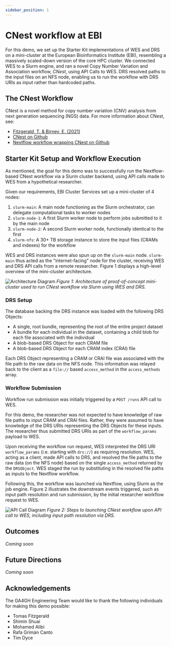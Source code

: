 ```yaml
---
sidebar_position: 1
---
```


# CNest workflow at EBI

For this demo, we set up the Starter Kit implementations of WES and DRS on a mini-cluster at the European Bioinformatics Institute (EBI), resembling a massively scaled-down version of the core HPC cluster. We connected WES to a Slurm engine, and ran a novel Copy Number Variation and Association workflow, _CNest_, using API Calls to WES. DRS resolved paths to the input files on an NFS node, enabling us to run the workflow with DRS URIs as input rather than hardcoded paths.

## The CNest Workflow

CNest is a novel method for copy number variation (CNV) analysis from next generation sequencing (NGS) data. For more information about CNest, see:
* [Fitzgerald, T. & Birney, E. (2021)](https://www.biorxiv.org/content/10.1101/2021.08.19.456963v1)
* [CNest on Github](https://github.com/tf2/CNest)
* [Nextflow workflow wrapping CNest on Github](https://github.com/smshuai/CNest-nf)

## Starter Kit Setup and Workflow Execution

As mentioned, the goal for this demo was to successfully run the Nextflow-based CNest workflow via a Slurm cluster backend, using API calls made to WES from a hypothetical researcher.

Given our requirements, EBI Cluster Services set up a mini-cluster of 4 nodes:
1. `slurm-main`: A main node functioning as the Slurm orchestrator, can delegate computational tasks to worker nodes
2. `slurm-node-1`: A first Slurm worker node to perform jobs submitted to it by the main node 
3. `slurm-node-2`: A second Slurm worker node, functionally identical to the first
4. `slurm-nfs`: A 30+ TB storage instance to store the input files (CRAMs and indexes) for the workflow

WES and DRS instances were also spun up on the `slurm-main` node. `slurm-main` thus acted as the "internet-facing" node for the cluster, receiving WES and DRS API calls from a remote researcher. Figure 1 displays a high-level overview of the mini-cluster architecture. 

![Architecture Diagram](/img/in-action/cnest-workflow-ebi/architecture.png)
_Figure 1: Architecture of proof-of-concept mini-cluster used to run CNest workflow via Slurm using WES and DRS._

### DRS Setup

The database backing the DRS instance was loaded with the following DRS Objects:
* A single, root bundle, representing the root of the entire project dataset
* A bundle for each individual in the dataset, containing a child blob for each file associated with the individual
* A blob-based DRS Object for each CRAM file
* A blob-based DRS Object for each CRAM index (CRAI) file

Each DRS Object representing a CRAM or CRAI file was associated with the file path to the raw data on the NFS node. This information was relayed back to the client as a `file://` based `access_method` in the `access_methods` array. 

### Workflow Submission

Workflow run submission was initially triggered by a `POST /runs` API call to WES. 

For this demo, the researcher was not expected to have knowledge of raw file paths to input CRAM and CRAI files. Rather, they were assumed to have knowledge of the DRS URIs representing the DRS Objects for these inputs. The researcher thus submitted DRS URIs as part of the `workflow_params` payload to WES.

Upon receiving the workflow run request, WES interpreted the DRS URI `workflow_params` (i.e. starting with `drs://`) as requiring resolution. WES, acting as a client, made API calls to DRS, and resolved the file paths to the raw data (on the NFS node) based on the single `access_method` returned by the `DRSObject`. WES staged the run by substituting in the resolved file paths as inputs to the Nextflow workflow.

Following this, the workflow was launched via Nextflow, using Slurm as the job engine. Figure 2 illustrates the downstream events triggered, such as input path resolution and run submission, by the initial researcher workflow request to WES.

![API Call Diagram](/img/in-action/cnest-workflow-ebi/api-calls.png)
_Figure 2: Steps to launching CNest workflow upon API call to WES, including input path resolution via DRS._

## Outcomes

_Coming soon_

## Future Directions

_Coming soon_

## Acknowledgements

The GA4GH Engineering Team would like to thank the following individuals for making this demo possible:

* Tomas Fitzgerald
* Shimin Shuai
* Mohamed Alibi
* Rafa Grimán Canto
* Tim Dyce